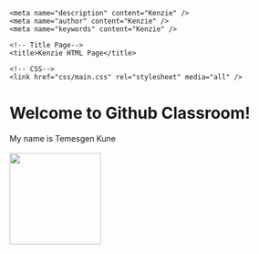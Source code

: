 <!DOCTYPE html>
<html lang="en">
  <head>
    <!-- Required meta tags-->
    <meta charset="UTF-8" />
    <meta
      name="viewport"
      content="width=device-width, initial-scale=1, shrink-to-fit=no"
    />

    <meta name="description" content="Kenzie" />
    <meta name="author" content="Kenzie" />
    <meta name="keywords" content="Kenzie" />

    <!-- Title Page-->
    <title>Kenzie HTML Page</title>

    <!-- CSS-->
    <link href="css/main.css" rel="stylesheet" media="all" />
  </head>
  
  <body>
    <h1>Welcome to Github Classroom!</h1>
    <div>My name is Temesgen Kune</div>
    <br/>
    <img src="https://i.insider.com/5484d9d1eab8ea3017b17e29?width=600&format=jpeg&auto=webp" alt "My dog" heigh ="160" Width="160"/>
  </body>
</html>
